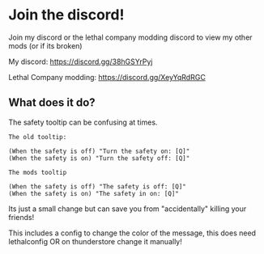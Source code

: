 # Join the discord!

Join my discord or the lethal company modding discord to view my other mods (or if its broken)

My discord:
https://discord.gg/38hGSYrPyj

Lethal Company modding:
https://discord.gg/XeyYqRdRGC

## What does it do?

The safety tooltip can be confusing at times.

	The old tooltip:
	
	(When the safety is off) "Turn the safety on: [Q]"
	(When the safety is on) "Turn the safety off: [Q]"
	
	The mods tooltip
	
	(When the safety is off) "The safety is off: [Q]"
	(When the safety is on) "The safety in on: [Q]"

Its just a small change but can save you from "accidentally" killing your friends!

This includes a config to change the color of the message, this does need lethalconfig OR on thunderstore change it manually!
